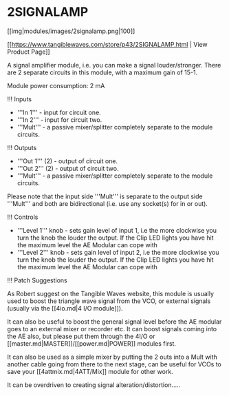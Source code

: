 # 2SIGNALAMP

[[img|modules/images/2signalamp.png|100]]

[[https://www.tangiblewaves.com/store/p43/2SIGNALAMP.html | View Product Page]]

A signal amplifier module, i.e. you can make a signal louder/stronger. There are 2 separate circuits in this module, with a maximum gain of 15-1.

Module power consumption: 2 mA

!!! Inputs

* '''In 1''' - input for circuit one.
* '''In 2''' - input for circuit two.
* '''Mult''' - a passive mixer/splitter completely separate to the module circuits.

!!! Outputs

* '''Out 1''' (2) - output of circuit one.
* '''Out 2''' (2) - output of circuit two.
* '''Mult''' - a passive mixer/splitter completely separate to the module circuits.

Please note that the input side '''Mult''' is separate to the output side '''Mult''' and both are bidirectional (i.e. use any socket(s) for in or out).

!!! Controls

* '''Level 1''' knob - sets gain level of input 1, i.e the more clockwise you turn the knob the louder the output. If the Clip LED lights you have hit the maximum level the AE Modular can cope with
* '''Level 2''' knob - sets gain level of input 2, i.e the more clockwise you turn the knob the louder the output. If the Clip LED lights you have hit the maximum level the AE Modular can cope with

!!! Patch Suggestions

As Robert suggest on the Tangible Waves website, this module is usually used to boost the triangle wave signal from the VCO, or external signals (usually via the [[4io.md|4 I/O module]]). 

It can also be useful to boost the general signal level before the AE modular goes to an external mixer or recorder etc. It can boost signals coming into the AE also, but please put them through the 4I/O or [[master.md|MASTER]]/[[power.md|POWER]] modules first.

It can also be used as a simple mixer by putting the 2 outs into a Mult with another cable going from there to the next stage, can be useful for VCOs to save your [[4attmix.md|4ATT/Mix]] module for other work.

It can be overdriven to creating signal alteration/distortion.....
